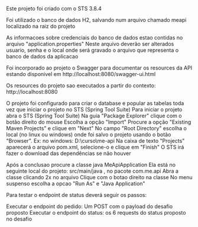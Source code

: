 Este projeto foi criado com o STS 3.8.4

Foi utilizado o banco de dados H2, 
salvando num arquivo chamado meapi
localizado na raiz do projeto

As informacoes sobre credenciais do banco de dados estao contidas no arquivo "application.properties"
Neste arquivo deverão ser alterados usuario, senha e o local onde será gravado o arquivo que representa o banco de dados da aplicacao



Foi incorporado ao projeto o Swagger para documentar os resources da API estando disponivel em http://localhost:8080/swagger-ui.html

Os resources do projeto sao executados a partir do contexto: http://localhost:8080



O projeto foi configurado para criar o database e popular as tabelas toda vez que iniciar o projeto no STS (Spring Tool Suite)
Para iniciar o projeto abra o STS (Spring Tool Suite)
Na guia "Package Explorer" clique com o botão direito do mouse
Escolha a opção "Import"
Procure a opção "Existing Maven Projects" e clique em "Next"
No campo "Root Directory" escolha o local (no linux ou windows) onde foi salvo o projeto usando o botão "Browser". Ex: no windows: D:\curso\me-api
Na caixa de texto "Projects" aparecerá o arquivo pom.xml, selecione-o e clique em "Finish"
O STS irá fazer o download das dependências se não houver

Após a conclusao procure a classe java MeApiApplication
Ela está no seguinte local do projeto: src/main/java , no pacote com.me.api
Abra a classe clicando 2x no arquivo
Clique com o botao direito na classe
No menu suspenso escolha a opcao "Run As" e "Java Application"



Para testar o endpoint de status deverá seguir os passos:

Executar o endpoint do pedido: Um POST com o payload do desafio proposto
Executar o endpoint do status: os 6 requests do status proposto no desafio 
